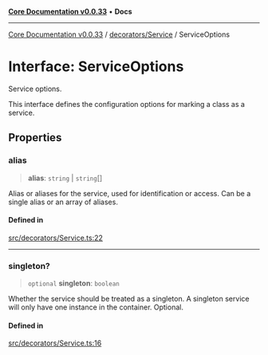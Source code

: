 [**Core Documentation v0.0.33**](../../../README.md) • **Docs**

***

[Core Documentation v0.0.33](../../../modules.md) / [decorators/Service](../README.md) / ServiceOptions

# Interface: ServiceOptions

Service options.

This interface defines the configuration options for marking a class as a service.

## Properties

### alias

> **alias**: `string` \| `string`[]

Alias or aliases for the service, used for identification or access.
Can be a single alias or an array of aliases.

#### Defined in

[src/decorators/Service.ts:22](https://github.com/stonemjs/core/blob/08021ed6e90932028c37aa9d72d99b714efcda42/src/decorators/Service.ts#L22)

***

### singleton?

> `optional` **singleton**: `boolean`

Whether the service should be treated as a singleton.
A singleton service will only have one instance in the container.
Optional.

#### Defined in

[src/decorators/Service.ts:16](https://github.com/stonemjs/core/blob/08021ed6e90932028c37aa9d72d99b714efcda42/src/decorators/Service.ts#L16)
